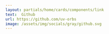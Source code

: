 ```yaml
---
layout: partials/home/cards/components/link
text:  Github
url: https://github.com/uv-orbs
image: /assets/img/socials/gray/github.svg
---
```


